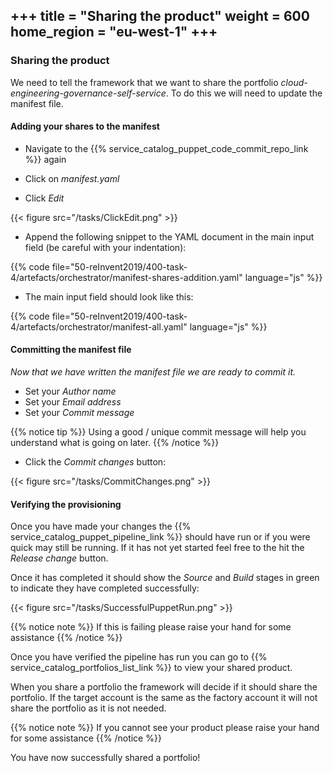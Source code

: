 +++
title = "Sharing the product"
weight = 600
home_region = "eu-west-1"
+++
---


### Sharing the product

We need to tell the framework that we want to share the portfolio *cloud-engineering-governance-self-service*.  To do 
this we will need to update the manifest file.

#### Adding your shares to the manifest
 
- Navigate to the {{% service_catalog_puppet_code_commit_repo_link %}} again

- Click on *manifest.yaml*

- Click *Edit*

{{< figure src="/tasks/ClickEdit.png" >}}

- Append the following snippet to the YAML document in the main input field (be careful with your indentation):

 {{% code file="50-reInvent2019/400-task-4/artefacts/orchestrator/manifest-shares-addition.yaml" language="js" %}}
 
- The main input field should look like this:

 {{% code file="50-reInvent2019/400-task-4/artefacts/orchestrator/manifest-all.yaml" language="js" %}}



#### Committing the manifest file

_Now that we have written the manifest file we are ready to commit it._

- Set your *Author name*
- Set your *Email address*
- Set your *Commit message*

{{% notice tip %}}
Using a good / unique commit message will help you understand what is going on later.
{{% /notice %}}


- Click the *Commit changes* button:

{{< figure src="/tasks/CommitChanges.png" >}}


#### Verifying the provisioning


Once you have made your changes the {{% service_catalog_puppet_pipeline_link %}} should have run or if you were quick 
may still be running.  If it has not yet started feel free to the hit the *Release change* button.

Once it has completed it should show the *Source* and *Build* stages in green to indicate they have completed 
successfully:

{{< figure src="/tasks/SuccessfulPuppetRun.png" >}}


{{% notice note %}}
If this is failing please raise your hand for some assistance
{{% /notice %}}

Once you have verified the pipeline has run you can go to {{% service_catalog_portfolios_list_link %}} to view your 
shared product.  

When you share a portfolio the framework will decide if it should share the portfolio.  If the target account is the same
as the factory account it will not share the portfolio as it is not needed.

{{% notice note %}}
If you cannot see your product please raise your hand for some assistance
{{% /notice %}}

You have now successfully shared a portfolio!
